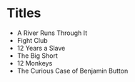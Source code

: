   # Titles

  - A River Runs Through It
  - Fight Club
  - 12 Years a Slave
  - The Big Short
  - 12 Monkeys
  - The Curious Case of Benjamin Button
